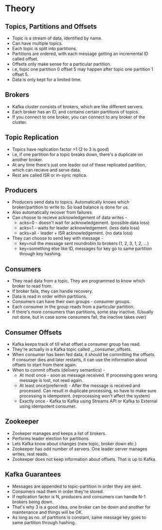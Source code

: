 # Theory

## Topics, Partitions and Offsets

*  Topic is a stream of data, identified by name.
*  Can have multiple topics.
*  Each topic is split into partitions.
*  Partitions are ordered, with each message getting an incremental ID called offset.
*  Offsets only make sense for a particular partition.
*  i.e, topic one partition 0 offset 5 may happen after topic one partition 1 offset 5.
*  Data is only kept for a limited time.


## Brokers

*  Kafka cluster consists of brokers, which are like different servers.
*  Each broker has an ID, and contains certain partitions of topics.
*  If you connect to one broker, you can connect to any broker of the cluster.


## Topic Replication

*  Topics have replication factor >1 (2 to 3 is good)
*  i.e, if one partition for a topic breaks down, there's a duplicate on another broker.
*  At any time there's just one leader out of these replicated partition, which can recieve and serve data.
*  Rest are called ISR or in-sync replica.


## Producers

*  Producers send data to topics. Automatically knows which broker/partition to write to. So load balance is done for us.
*  Also automatically recover from failures.
*  Can choose to recieve acknowledgement of data writes -
   *  acks=0 - doesn't wait for acknowledgement. (possible data loss)
   *  acks=1 - waits for leader acknowledgement. (less data loss)
   *  acks=all - leader + ISR acknowledgement. (no data loss)
*  They can choose to send key with message -
   *  key=null the message sent roundrobin to brokers (1, 2, 3, 1, 2, ...)
   *  key=something else like ID, messages for key go to same partition through key hashing.


## Consumers

*  They read data from a topic. They are programmed to know which broker to read from.
*  If broker fails, they can handle recovery. 
*  Data is read in order within partitions.
*  Consumers can have their own groups - consumer groups.
*  Each consumer in the group reads from a particular partition.
*  If there's more consumers than partitions, some stay inactive. (Usually not done, but in case some consumers fail, the inactive takes over)

## Consumer Offsets

*  Kafka keeps track of till what offset a consumer group has read.
*  They're actually in a Kafka topic called __consumer_offsets.
*  When consumer has been fed data, it should be committing the offsets. If consumer dies and later restarts, it can use the information about offsets to start from there again.
*  When to commit offsets (delivery semantics) -
   *  At most once - soon as message received. If processing goes wrong message is lost, not read again.
   *  At least once(preferred) - After the message is received and processed. Can result in duplicate processing, so have to make sure processing is idempotent. (reprocessing won't affect the system)
   *  Exactly once - Kafka to Kafka using Streams API or Kafka to External using idempotent consumer.

## Zookeeper

*  Zookeper manages and keeps a list of brokers.
*  Performs leader election for partitions.
*  Lets Kafka know about changes (new topic, broker down etc.)
*  Zookeeper has odd number of servers. One leader server manages writes, rest reads.
*  Zookeeper does not keep information about offsets. That is up to Kafka.


## Kafka Guarantees

*  Messages are appended to topic-partition in order they are sent.
*  Consumers read them in order they're stored.
*  If replication factor is N, producers and consumers can handle N-1 brokers being down.
*  That's why 3 is a good idea, one broker can be down and another for maintenance and things will be OK.
*  As long as no. of partitions is constant, same message key goes to same partition through hashing.


